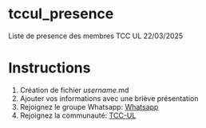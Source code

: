 # tccul_presence
Liste de presence des membres TCC UL 22/03/2025

# Instructions

1. Création de fichier _username_.md
2. Ajouter vos informations avec une briève présentation
3. Rejoignez le groupe Whatsapp: [Whatsapp](https://chat.whatsapp.com/Bkum3JqPBo2Lxq9KC97Aqk)
4. Rejoignez la communauté: [TCC-UL](https://www.tcc.hyver.org/event/universite-de-lome)
